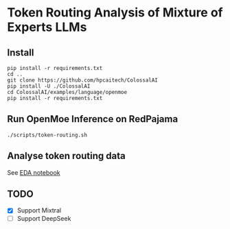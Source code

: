# Token Routing Analysis of Mixture of Experts LLMs

## Install 
```
pip install -r requirements.txt
cd ..
git clone https://github.com/hpcaitech/ColossalAI
pip install -U ./ColossalAI
cd ColossalAI/examples/language/openmoe
pip install -r requirements.txt
```
## Run OpenMoe Inference on RedPajama

```
./scripts/token-routing.sh 
```

## Analyse token routing data

See [EDA notebook](https://github.com/Misterion777/moe-experiments/blob/main/notebooks/routing_eda.ipynb)

## TODO
- [x] Support Mixtral
- [ ] Support DeepSeek
